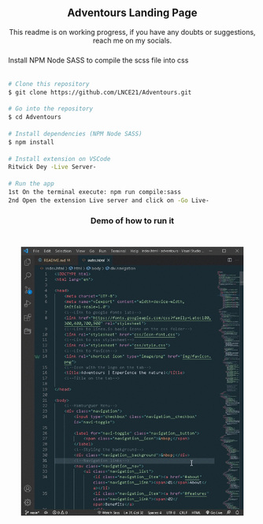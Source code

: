 <h2 align="center"> Adventours Landing Page </h2>

<p align= "center">This readme is on working progress, if you have any doubts or suggestions, reach me on my socials.</p>


<h3 align="center"></h3>Install NPM Node SASS to compile the scss file into css
<br>
<br>

```bash
# Clone this repository
$ git clone https://github.com/LNCE21/Adventours.git

# Go into the repository
$ cd Adventours

# Install dependencies (NPM Node SASS)
$ npm install

# Install extension on VSCode
Ritwick Dey -Live Server-

# Run the app
1st On the terminal execute: npm run compile:sass
2nd Open the extension Live server and click on -Go Live-

```
<h3 align="center"> Demo of how to run it<h3>
<p align="center">
<br>
<img src="img/adventoursGif.gif" height="545" alt="Run Demo"/>
</>

